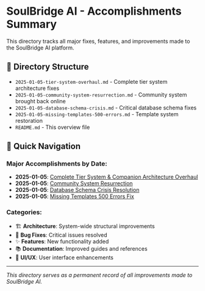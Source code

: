 # SoulBridge AI - Accomplishments Summary

This directory tracks all major fixes, features, and improvements made to the SoulBridge AI platform.

## 📁 Directory Structure

- `2025-01-05-tier-system-overhaul.md` - Complete tier system architecture fixes
- `2025-01-05-community-system-resurrection.md` - Community system brought back online
- `2025-01-05-database-schema-crisis.md` - Critical database schema fixes
- `2025-01-05-missing-templates-500-errors.md` - Template system restoration  
- `README.md` - This overview file

## 🎯 Quick Navigation

### Major Accomplishments by Date:
- **2025-01-05**: [Complete Tier System & Companion Architecture Overhaul](./2025-01-05-tier-system-overhaul.md)
- **2025-01-05**: [Community System Resurrection](./2025-01-05-community-system-resurrection.md) 
- **2025-01-05**: [Database Schema Crisis Resolution](./2025-01-05-database-schema-crisis.md)
- **2025-01-05**: [Missing Templates 500 Errors Fix](./2025-01-05-missing-templates-500-errors.md)

### Categories:
- 🏗️ **Architecture**: System-wide structural improvements
- 🔧 **Bug Fixes**: Critical issues resolved
- ✨ **Features**: New functionality added
- 📚 **Documentation**: Improved guides and references
- 🎨 **UI/UX**: User interface enhancements

---

*This directory serves as a permanent record of all improvements made to SoulBridge AI.*